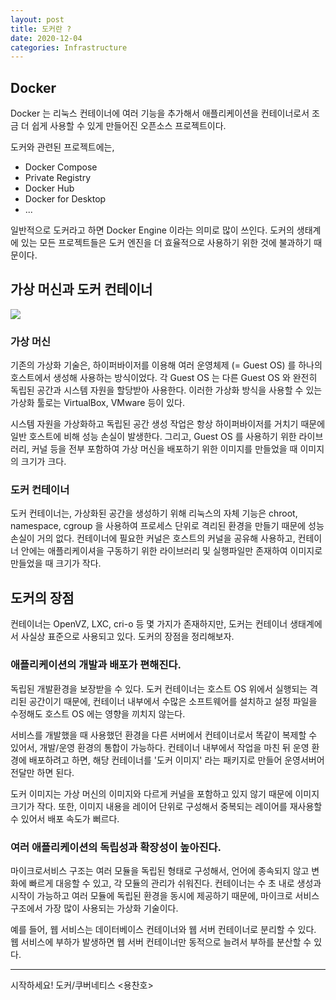 ```yaml
---
layout: post
title: 도커란 ?
date: 2020-12-04
categories: Infrastructure
---
```


## Docker

Docker 는 리눅스 컨테이너에 여러 기능을 추가해서 애플리케이션을 컨테이너로서 조금 더 쉽게 사용할 수 있게 만들어진 오픈소스 프로젝트이다.

도커와 관련된 프로젝트에는,

- Docker Compose
- Private Registry
- Docker Hub
- Docker for Desktop
- ...

일반적으로 도커라고 하면 Docker Engine 이라는 의미로 많이 쓰인다.
도커의 생태계에 있는 모든 프로젝트들은 도커 엔진을 더 효율적으로 사용하기 위한 것에 불과하기 때문이다.

## 가상 머신과 도커 컨테이너

![](/image/virtual-docker.png)

### 가상 머신

기존의 가상화 기술은, 하이퍼바이저를 이용해 여러 운영체제 (= Guest OS) 를 하나의 호스트에서 생성해 사용하는 방식이었다.
각 Guest OS 는 다른 Guest OS 와 완전히 독립된 공간과 시스템 자원을 할당받아 사용한다.
이러한 가상화 방식을 사용할 수 있는 가상화 툴로는 VirtualBox, VMware 등이 있다.

시스템 자원을 가상화하고 독립된 공간 생성 작업은 항상 하이퍼바이저를 거치기 때문에 일반 호스트에 비해 성능 손실이 발생한다.
그리고, Guest OS 를 사용하기 위한 라이브러리, 커널 등을 전부 포함하여 가상 머신을 배포하기 위한 이미지를 만들었을 때 이미지의 크기가 크다.

### 도커 컨테이너

도커 컨테이너는, 가상화된 공간을 생성하기 위해 리눅스의 자체 기능은 chroot, namespace, cgroup 을 사용하여 프로세스 단위로 격리된 환경을 만들기 때문에 성능 손실이 거의 없다.
컨테이너에 필요한 커널은 호스트의 커널을 공유해 사용하고, 컨테이너 안에는 애플리케이셔을 구동하기 위한 라이브러리 및 실행파일만 존재하여 이미지로 만들었을 때 크기가 작다.

## 도커의 장점

컨테이너는 OpenVZ, LXC, cri-o 등 몇 가지가 존재하지만, 도커는 컨테이너 생태계에서 사실상 표준으로 사용되고 있다. 도커의 장점을 정리해보자.

### 애플리케이션의 개발과 배포가 편해진다.

독립된 개발환경을 보장받을 수 있다.
도커 컨테이너는 호스트 OS 위에서 실행되는 격리된 공간이기 때문에, 컨테이너 내부에서 수많은 소프트웨어를 설치하고 설정 파일을 수정해도 호스트 OS 에는 영향을 끼치지 않는다.

서비스를 개발했을 때 사용했던 환경을 다른 서버에서 컨테이너로서 똑같이 복제할 수 있어서, 개발/운영 환경의 통합이 가능하다.
컨테이너 내부에서 작업을 마친 뒤 운영 환경에 배포하려고 하면, 해당 컨테이너를 '도커 이미지' 라는 패키지로 만들어 운영서버어 전달만 하면 된다.

도커 이미지는 가상 머신의 이미지와 다르게 커널을 포함하고 있지 않기 때문에 이미지 크기가 작다.
또한, 이미지 내용을 레이어 단위로 구성해서 중복되는 레이어를 재사용할 수 있어서 배포 속도가 뻐르다.

### 여러 애플리케이션의 독립성과 확장성이 높아진다.

마이크로서비스 구조는 여러 모듈을 독립된 형태로 구성해서, 언어에 종속되지 않고 변화에 빠르게 대응할 수 있고, 각 모듈의 관리가 쉬워진다.
컨테이너는 수 초 내로 생성과 시작이 가능하고 여러 모듈에 독립된 환경을 동시에 제공하기 때문에, 마이크로 서비스 구조에서 가장 많이 사용되는 가상화 기술이다.

예를 들어, 웹 서비스는 데이터베이스 컨테이너와 웹 서버 컨테이너로 분리할 수 있다.
웹 서비스에 부하가 발생하면 웹 서버 컨테이너만 동적으로 늘려서 부하를 분산할 수 있다.

---

시작하세요! 도커/쿠버네티스 <용찬호>
